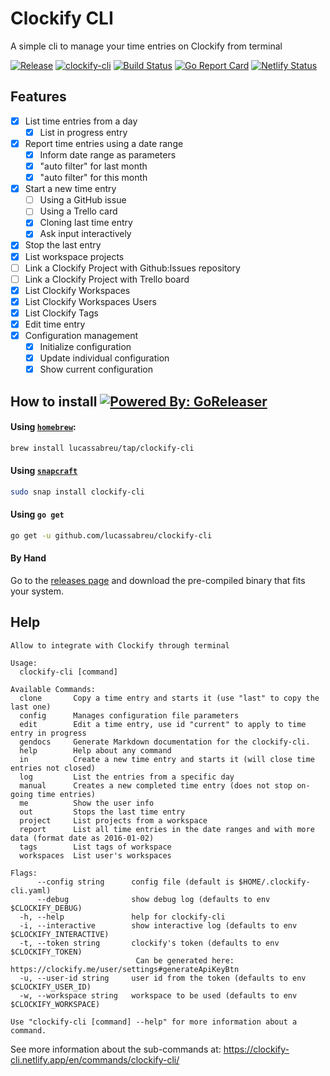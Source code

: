 Clockify CLI
============

A simple cli to manage your time entries on Clockify from terminal

[![Release](https://img.shields.io/github/release/lucassabreu/clockify-cli.svg?classes=badges)](https://github.com/lucassabreu/clockify-cli/releases/latest)
[![clockify-cli](https://snapcraft.io//clockify-cli/badge.svg?classes=badges)](https://snapcraft.io/clockify-cli)
[![Build Status](https://travis-ci.org/lucassabreu/clockify-cli.svg?branch=master&classes=badges)](https://travis-ci.org/lucassabreu/clockify-cli)
[![Go Report Card](https://goreportcard.com/badge/github.com/lucassabreu/clockify-cli?classes=badges)](https://goreportcard.com/report/github.com/lucassabreu/clockify-cli)
[![Netlify Status](https://api.netlify.com/api/v1/badges/8667b9f6-4ca2-4ee4-865e-20b5848e7059/deploy-status?classes=badges)](https://app.netlify.com/sites/clockify-cli/deploys)

Features
--------

* [X] List time entries from a day
  * [X] List in progress entry
* [X] Report time entries using a date range
  * [X] Inform date range as parameters
  * [X] "auto filter" for last month
  * [X] "auto filter" for this month
* [X] Start a new time entry
  + [ ] Using a GitHub issue
  + [ ] Using a Trello card
  + [X] Cloning last time entry
  + [X] Ask input interactively
* [X] Stop the last entry
* [X] List workspace projects
* [ ] Link a Clockify Project with Github:Issues repository
* [ ] Link a Clockify Project with Trello board
* [X] List Clockify Workspaces
* [X] List Clockify Workspaces Users
* [X] List Clockify Tags
* [X] Edit time entry
* [X] Configuration management
  * [X] Initialize configuration
  * [X] Update individual configuration
  * [X] Show current configuration

How to install [![Powered By: GoReleaser](https://img.shields.io/badge/powered%20by-goreleaser-green.svg?classes=badges)](https://github.com/goreleaser)
--------------

#### Using [`homebrew`](https://brew.sh/):

```sh
brew install lucassabreu/tap/clockify-cli
```

#### Using [`snapcraft`](https://snapcraft.io/clockify-cli)

```sh
sudo snap install clockify-cli
```

#### Using `go get`

```sh
go get -u github.com/lucassabreu/clockify-cli
```

#### By Hand

Go to the [releases page](https://github.com/lucassabreu/clockify-cli/releases) and download the pre-compiled
binary that fits your system.

Help
----

```
Allow to integrate with Clockify through terminal

Usage:
  clockify-cli [command]

Available Commands:
  clone       Copy a time entry and starts it (use "last" to copy the last one)
  config      Manages configuration file parameters
  edit        Edit a time entry, use id "current" to apply to time entry in progress
  gendocs     Generate Markdown documentation for the clockify-cli.
  help        Help about any command
  in          Create a new time entry and starts it (will close time entries not closed)
  log         List the entries from a specific day
  manual      Creates a new completed time entry (does not stop on-going time entries)
  me          Show the user info
  out         Stops the last time entry
  project     List projects from a workspace
  report      List all time entries in the date ranges and with more data (format date as 2016-01-02)
  tags        List tags of workspace
  workspaces  List user's workspaces

Flags:
      --config string      config file (default is $HOME/.clockify-cli.yaml)
      --debug              show debug log (defaults to env $CLOCKIFY_DEBUG)
  -h, --help               help for clockify-cli
  -i, --interactive        show interactive log (defaults to env $CLOCKIFY_INTERACTIVE)
  -t, --token string       clockify's token (defaults to env $CLOCKIFY_TOKEN)
                           	Can be generated here: https://clockify.me/user/settings#generateApiKeyBtn
  -u, --user-id string     user id from the token (defaults to env $CLOCKIFY_USER_ID)
  -w, --workspace string   workspace to be used (defaults to env $CLOCKIFY_WORKSPACE)

Use "clockify-cli [command] --help" for more information about a command.
```

See more information about the sub-commands at: https://clockify-cli.netlify.app/en/commands/clockify-cli/
